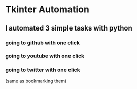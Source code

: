 # Tkinter Automation

## I automated 3 simple tasks with python 

 ### going to github with one click
 ### going to youtube with one click
 ### going to twitter with one click
 (same as bookmarking them)